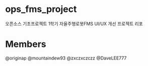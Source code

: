# ops_fms_project
오픈소스 기초프로젝트 1학기 자율주행로봇FMS UI/UX 개선 프로젝트 리포

# Members
@originap @mountaindew93 @zxczxczczz @DaveLEE777
